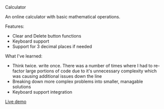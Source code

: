 Calculator

An online calculator with basic mathematical operations.

Features:
- Clear and Delete button functions
- Keyboard support
- Support for 3 decimal places if needed

What I've learned: 
- Think twice. write once. There was a number of times where I had to re-factor large portions of code due to it's unnecessary complexity which was causing additional issues down the line
- Breaking down more complex problems into smaller, managable solutions
- Keyboard support integration

<a href="https://adambelko.github.io/Calculator/">Live demo</a>
